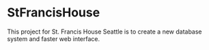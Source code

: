 # StFrancisHouse
This project for St. Francis House Seattle is to create a new database system and faster web interface.
